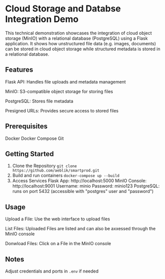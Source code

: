 # Cloud Storage and Databse Integration Demo
This technical demonstration showcases the integration of cloud object storage (MinIO) with a relational database (PostgreSQL) using a Flask application. It shows how unstructured file data (e.g. images, documents) can be stored in cloud object storage while structured metadata is stored in a relational database. 

## Features
Flask API: Handles file uploads and metadata management

MinIO: S3-compatible object storage for storing files

PostgreSQL: Stores file metadata

Presigned URLs: Provides secure access to stored files

## Prerequisites
Docker
Docker Compose
Git

## Getting Started
1. Clone the Repository
`git clone https://github.com/aeblik/smartprod.git`
2. Build and run containers
`docker-compose up --build`
3. Access Services
Flask App: http://localhost:5000
MinIO Console: http://localhost:9001
  Username: minio
  Password: minio123
PostgreSQL: runs on port 5432 (accessible with "postgres" user and "password")

## Usage
Upload a File: Use the web interface to upload files

List Files: Uploaded Files are listed and can also be axxessed through the MinIO console

Donwload Files: Click on a File in the MinIO console

## Notes
Adjust credentials and ports in `.env` if needed
